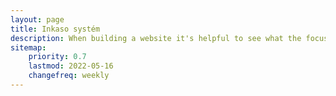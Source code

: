 ```yaml
---
layout: page
title: Inkaso systém
description: When building a website it's helpful to see what the focus of your site is. This page is an example of how to show a website's focus.
sitemap:
    priority: 0.7
    lastmod: 2022-05-16
    changefreq: weekly
---
```

<!---## Motivácia k bakalárskej práci

**Predikcia časových radov pomocou metód strojového učenia v oblasti počítačovej bezpečnosti**

Vedúci práce: Mgr. Richard Staňa

Konzultant práce: RNDr. JUDr. Pavol Sokol, PhD.

Študent: Alex Gajdoš


&nbsp;&nbsp;&nbsp;&nbsp;&nbsp;&nbsp;Témou mojej bakalárskej práce je “Predikcia časových radov pomocou metód strojového učenia v oblasti počítačovej bezpečnosti.” Najťažšou úlohou bolo nájsť vhodnú tému, ktorá by ma bavila, a ktorú by som chcel napísať naozaj kvalitne. Taká téma bola predstavená na burze záverečných prác a hneď ma zaujala.

&nbsp;&nbsp;&nbsp;&nbsp;&nbsp;&nbsp;Sme generácia, ktorá už od detstva ide ruka v ruke s vývojom a posunom smart zariadení a slovo počítač je nám každému známe, tak aj ja som už od detstva inklinoval k počítačom a celkovo k elektronike. Spočiatku to boli len hry, ktoré vypĺňali nudne chvíle no časom prišla škola, ktorá mi ukázala iné možnosti využitia technológií a naučila ma základné veci na počítači. Počas vzdelávania som si osvojil aj základy kyberbezpečnosti, ktoré ma zaujali. To je hlavným dôvodom prečo som si vybral prácu u Riša.

&nbsp;&nbsp;&nbsp;&nbsp;&nbsp;&nbsp;Hlavnou motiváciou na výber tejto konkrétnej témy je to, že som v tomto roku absolvoval predmet “Úvod do neurónových sietí” ktorý vyučoval RNDr. Ľubomír Antoni, PhD., kde som získal základné informácie o neurónových sieťach a tieto informácie by som si chcel rozšíriť aj pomocou tejto bakalárskej prace.
Ďalším dôvodom bol priateľsky prístup vedúceho tejto bakalárskej práce, s ktorým som už mal tú česť a možnosť spolupracovať na viacerých projektoch v rámci Univerzity. Práca s Rišom bola vždy veľkým prínosom pre môj odborný rast a verím, že aj vďaka nemu sa mi podarí napísať a obhájiť najlepšiu bakalársku prácu.

--->

